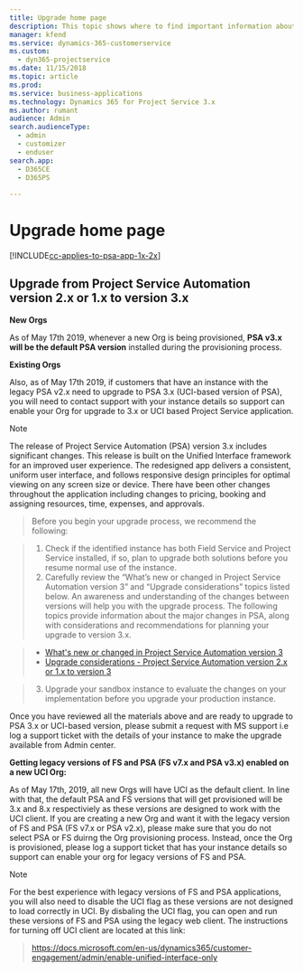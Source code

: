 ```yaml
---
title: Upgrade home page
description: This topic shows where to find important information about the new and changed features in PSA and the process for upgrading to the newest version.
manager: kfend
ms.service: dynamics-365-customerservice
ms.custom:
  - dyn365-projectservice
ms.date: 11/15/2018
ms.topic: article
ms.prod: 
ms.service: business-applications
ms.technology: Dynamics 365 for Project Service 3.x
ms.author: rumant
audience: Admin
search.audienceType: 
  - admin
  - customizer
  - enduser
search.app: 
  - D365CE
  - D365PS
  
---
```


# Upgrade home page
[!INCLUDE[cc-applies-to-psa-app-1x-2x](../includes/cc-applies-to-psa-app-1x-2x.md)]

## Upgrade from Project Service Automation version 2.x or 1.x to version 3.x
**New Orgs**

As of May 17th 2019, whenever a new Org is being provisioned, **PSA v3.x will be the default PSA version** installed during the provisioning process. 

**Existing Orgs**

Also, as of May 17th 2019, if customers that have an instance with the legacy PSA v2.x need to upgrade to PSA 3.x (UCI-based version of PSA), you will need to contact support with your instance details so support can enable your Org for upgrade to 3.x or UCI based Project Service application.
> [!NOTE]
>The release of Project Service Automation (PSA) version 3.x includes significant changes. This release is built on the Unified Interface framework for an improved user experience. The redesigned app delivers a consistent, uniform user interface, and follows responsive design principles for optimal viewing on any screen size or device. There have been other changes throughout the application including changes to pricing, booking and assigning resources, time, expenses, and approvals.  


> Before you begin your upgrade process, we recommend the following:

>1.  Check if the identified instance has both Field Service and Project Service installed, if so, plan to upgrade both solutions before you resume normal use of the instance.  
>2. Carefully review the “What’s new or changed in Project Service Automation version 3” and “Upgrade considerations” topics listed below. An awareness and understanding of the changes between versions will help you with the upgrade process.
The following topics provide information about the major changes in PSA, along with considerations and recommendations for planning your upgrade to version 3.x.

>- [What's new or changed in Project Service Automation version 3](whats-new-changed-v3.md)
>- [Upgrade considerations - Project Service Automation version 2.x or 1.x to version 3](upgrade-v3.md)
 
>3. Upgrade your sandbox instance to evaluate the changes on your implementation before you upgrade your production instance.

Once you have reviewed all the materials above and are ready to upgrade to PSA 3.x or UCI-based version, please submit a request with MS support i.e log a support ticket with the details of your instance to make the upgrade available from Admin center.
 
**Getting legacy versions of FS and PSA (FS v7.x and PSA v3.x) enabled on a new UCI Org:** 

As of May 17th, 2019, all new Orgs will have UCI as the default client. In line with that, the default PSA and FS versions that will get provisioned will be 3.x and 8.x respectiviely as these versions are designed to work with the UCI client. If you are creating a new Org and want it with the legacy version of FS and PSA (FS v7.x or PSA v2.x), please make sure that you do not select PSA or FS duirng the Org provisioning process. Instead, once the Org is provisioned, please log a support ticket that has your instance details so support can enable your org for legacy versions of FS and PSA. 
> [!NOTE]
>For the best experience with legacy versions of FS and PSA applications, you will also need to disable the UCI flag as these versions are not designed to load correctly in UCI. By disbaling the UCI flag, you can open and run these versions of FS and PSA using the legacy web client. The instructions for turning off UCI client are located at this link:

>https://docs.microsoft.com/en-us/dynamics365/customer-engagement/admin/enable-unified-interface-only

